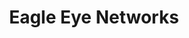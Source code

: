 ---
title: Eagle Eye Networks
description: App to reserve with top-notch (KAMISMA) stylists in Japan.
bodyText: <strong>ABOUT</strong><br>The very first work that was done with full-remote, not only just because of COVID, but because the back-end engineer was in USA.<br><br><strong>The Process/Issues</strong><br>The corporate site did not have a Japanese language, so not only did I translate the page with the web director, but I also designed using Figma, and used WordPress to code the front-end and also create the images.<br><br><strong>Other Points</strong><br>Freelance work, getting offered from LinkedIn on February 2020.
img: EAGLE.png
alt: KAMISMAX
url: https://www.een.com/jp
---